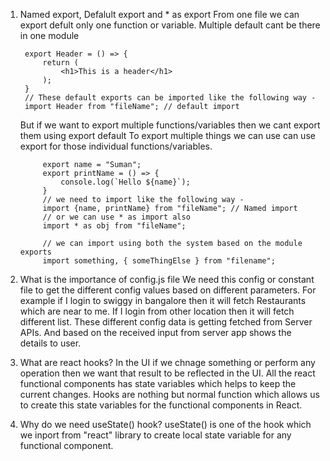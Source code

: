 1. Named export, Defalult export and \* as export
   From one file we can export defult only one function or variable.
   Multiple default cant be there in one module

   ```
    export Header = () => {
        return (
            <h1>This is a header</h1>
        );
    }
    // These default exports can be imported like the following way -
    import Header from "fileName"; // default import
   ```

   But if we want to export multiple functions/variables then we cant export them using export default
   To export multiple things we can use can use export for those individual functions/variables.

   ```
        export name = "Suman";
        export printName = () => {
            console.log(`Hello ${name}`);
        }
        // we need to import like the following way -
        import {name, printName} from "fileName"; // Named import
        // or we can use * as import also
        import * as obj from "fileName";

        // we can import using both the system based on the module exports
        import something, { someThingElse } from "filename";
   ```

2. What is the importance of config.js file
   We need this config or constant file to get the different config values based on different parameters. For example if I login to swiggy in bangalore then it will fetch Restaurants which are
   near to me. If I login from other location then it will fetch different list. These different config
   data is getting fetched from Server APIs. And based on the received input from server app shows the
   details to user.

3. What are react hooks?
   In the UI if we chnage something or perform any operation then we want that result to be reflected in the UI. All the react functional components has state variables which helps to keep the current changes.
   Hooks are nothing but normal function which allows us to create this state variables for the functional components in React.
4. Why do we need useState() hook?
   useState() is one of the hook which we inport from "react" library to create local state variable for any functional component.
